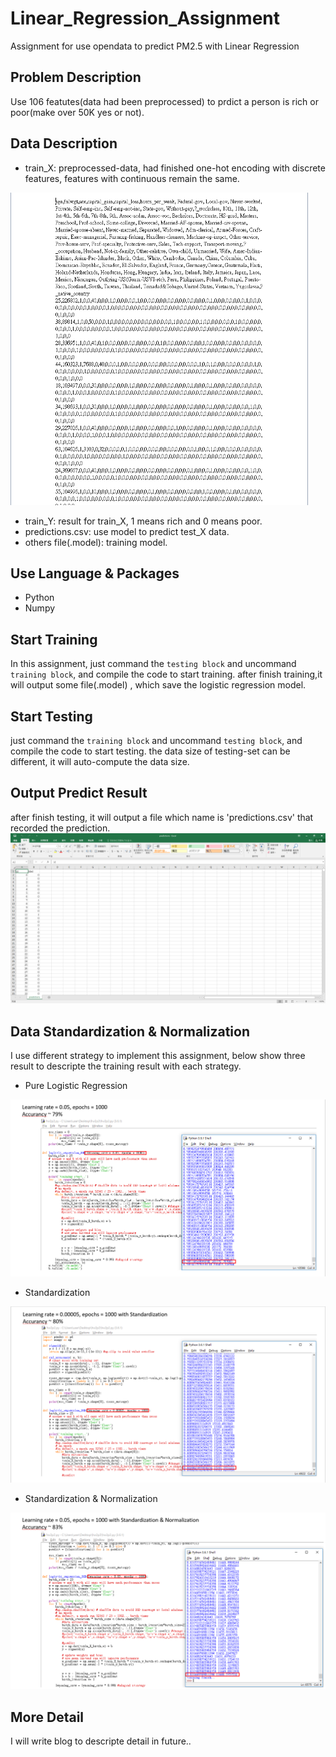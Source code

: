 # Linear_Regression_Assignment
Assignment for use opendata to predict PM2.5 with Linear Regression

## Problem Description
Use 106 featutes(data had been preprocessed) to prdict a person is rich or poor(make over 50K yes or not).

## Data Description
- train_X: preprocessed-data, had finished one-hot encoding with discrete features, features with continuous remain the same.  
<img src="./img/img1.PNG" height="500"  >

- train_Y: result for train_X, 1 means rich and 0 means poor.
- predictions.csv: use model to predict test_X data.
- others file(.model): training model. 

## Use Language & Packages
- Python 
- Numpy 

## Start Training
In this assignment, just command the `testing block` and uncommand `training block`, and compile the code to start training.
after finish training,it will output some file(.model) , which save the logistic regression model.

## Start Testing
just command the `training block` and uncommand `testing block`, and compile the code to start testing.
the data size of testing-set can be different, it will auto-compute the data size.

## Output Predict Result
after finish testing, it will output a file which name is 'predictions.csv' that recorded the prediction.
<img src="./img/img5.PNG">

## Data Standardization & Normalization
I use different strategy to implement this assignment, below show three result to descripte the training result with each strategy.
- Pure Logistic Regression
<img src="./img/img2.PNG">

- Standardization
<img src="./img/img3.PNG">

- Standardization & Normalization
<img src="./img/img4.PNG">

## More Detail
I will write blog to descripte detail in future..
